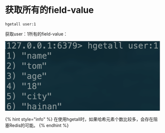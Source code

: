 # 获取所有的field-value

```text
hgetall user:1
```

获取user：1所有的field-value：

![](../../.gitbook/assets/image%20%2835%29.png)

{% hint style="info" %}
在使用hgetall时，如果哈希元素个数比较多，会存在阻塞Redis的可能。
{% endhint %}



